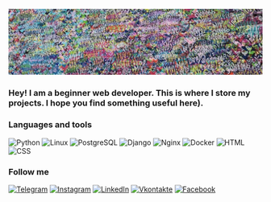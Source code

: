 ![Header](https://github.com/GrigorevEv/GrigorevEv/blob/main/assets/photo.png)

### Hey! I am a beginner web developer. This is where I store my projects. I hope you find something useful here).

### Languages and tools
![Python](https://img.shields.io/badge/-Python-090909?style=for-the-badge&logo=python)
![Linux](https://img.shields.io/badge/-Linux-090909?style=for-the-badge&logo=linux)
![PostgreSQL](https://img.shields.io/badge/-PostgreSQL-090909?style=for-the-badge&logo=postgresql)
![Django](https://img.shields.io/badge/-Django-090909?style=for-the-badge&logo=django)
![Nginx](https://img.shields.io/badge/-Nginx-090909?style=for-the-badge&logo=nginx)
![Docker](https://img.shields.io/badge/-Docker-090909?style=for-the-badge&logo=docker)
![HTML](https://img.shields.io/badge/-HTML-090909?style=for-the-badge&logo=html5)
![CSS](https://img.shields.io/badge/-CSS-090909?style=for-the-badge&logo=css3)

### Follow me
[![Telegram](https://img.shields.io/badge/-Telegram-090909?style=for-the-badge&logo=telegram&logoColor=27A0D9)](https://t.me/GrigorevEv)
[![Instagram](https://img.shields.io/badge/-Instagram-090909?style=for-the-badge&logo=instagram&logoColor=B4068E)](https://www.instagram.com/millturner/)
[![LinkedIn](https://img.shields.io/badge/-LinkedIn-090909?style=for-the-badge&logo=linkedin&logoColor=007BB6)](https://www.linkedin.com/in/grigorevev)
[![Vkontakte](https://img.shields.io/badge/-Vkontakte-090909?style=for-the-badge&logo=Vk&logoColor=4F7DB3)](https://vk.com/evgeny_grigoryev90)
[![Facebook](https://img.shields.io/badge/-Facebook-090909?style=for-the-badge&logo=Facebook&logoColor=1195F5)](https://www.facebook.com/GrigorevEv)
